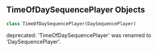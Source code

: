 ## TimeOfDaySequencePlayer Objects

```python
class TimeOfDaySequencePlayer(DaySequencePlayer)
```

deprecated: 'TimeOfDaySequencePlayer' was renamed to 'DaySequencePlayer'.

<a id="unreal.DaySequenceProvider"></a>